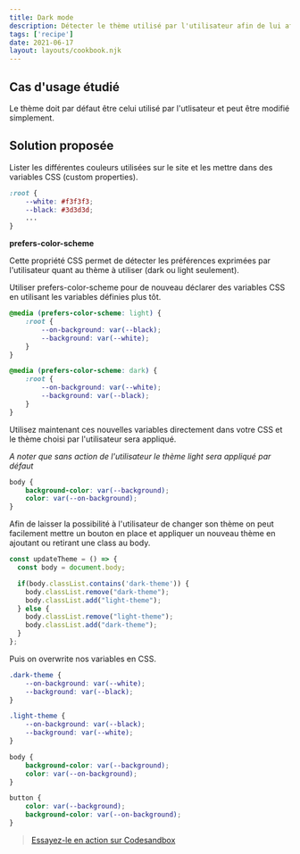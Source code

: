 ```yaml
---
title: Dark mode
description: Détecter le thème utilisé par l'utilisateur afin de lui afficher comme thème par défaut
tags: ['recipe']
date: 2021-06-17
layout: layouts/cookbook.njk
---
```


## Cas d'usage étudié
Le thème doit par défaut être celui utilisé par l'utlisateur et peut être modifié simplement.

## Solution proposée
Lister les différentes couleurs utilisées sur le site et les mettre dans des variables CSS (custom properties).

```css
:root {
    --white: #f3f3f3;
    --black: #3d3d3d;
    ...
}
```

**prefers-color-scheme**

Cette propriété CSS permet de détecter les préférences exprimées par l'utilisateur quant au thème à utiliser (dark ou light seulement).

Utiliser prefers-color-scheme pour de nouveau déclarer des variables CSS en utilisant les variables définies plus tôt.

```css
@media (prefers-color-scheme: light) {
    :root {
        --on-background: var(--black);
        --background: var(--white);
    }
}

@media (prefers-color-scheme: dark) {
    :root {
        --on-background: var(--white);
        --background: var(--black);
    }
}
```

Utilisez maintenant ces nouvelles variables directement dans votre CSS et le thème choisi par l'utilisateur sera appliqué.

*A noter que sans action de l'utilisateur le thème light sera appliqué par défaut*

```css
body {
    background-color: var(--background);
    color: var(--on-background);
}
```

Afin de laisser la possibilité à l'utilisateur de changer son thème on peut facilement mettre un bouton en place et appliquer un nouveau thème en ajoutant ou retirant une class au body.

```js
const updateTheme = () => {
  const body = document.body;

  if(body.classList.contains('dark-theme')) {
    body.classList.remove("dark-theme");
    body.classList.add("light-theme");
  } else {
    body.classList.remove("light-theme");
    body.classList.add("dark-theme");
  }
};
```
Puis on overwrite nos variables en CSS.
```css
.dark-theme {
    --on-background: var(--white);
    --background: var(--black);
}

.light-theme {
    --on-background: var(--black);
    --background: var(--white);
}

body {
    background-color: var(--background);
    color: var(--on-background);
}

button {
    color: var(--background);
    background-color: var(--on-background);
}
```

>[Essayez-le en action sur Codesandbox](https://codesandbox.io/s/new-hill-ndfj61?file=/index.html)